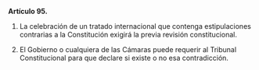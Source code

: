 **Artículo 95.**

1. La celebración de un tratado internacional que contenga estipulaciones contrarias a la Constitución exigirá la previa revisión constitucional.

2. El Gobierno o cualquiera de las Cámaras puede requerir al Tribunal Constitucional para que declare si existe o no esa contradicción.